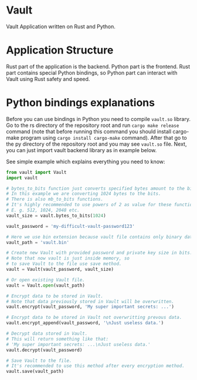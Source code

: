 # Vault
Vault Application written on Rust and Python.

# Application Structure
Rust part of the application is the backend. Python part is the frontend.
Rust part contains special Python bindings, so Python part can interact with Vault using Rust safety and speed.

# Python bindings explanations
Before you can use bindings in Python you need to compile `vault.so` library. Go to the rs directory of the repository root and run `cargo make release` command (note that before running this command you should install cargo-make program using `cargo install cargo-make` command). After that go to the py directory of the repository root and you may see `vault.so` file. Next, you can just import vault backend library as in example below.

See simple example which explains everything you need to know:
```python
from vault import Vault
import vault

# bytes_to_bits function just converts specified bytes amount to the bits one.
# In this example we are converting 1024 bytes to the bits.
# There is also mb_to_bits functions.
# It's highly recommended to use powers of 2 as value for these functions
# E. g. 512, 1024, 2048 etc.
vault_size = vault.bytes_to_bits(1024)

vault_password = 'my-difficult-vault-password123'

# Here we use bin extension because vault file contains only binary data.
vault_path = 'vault.bin'

# Create new Vault with provided password and private key size in bits.
# Note that now vault is just inside memory, so
# to save Vault to the file use save method.
vault = Vault(vault_password, vault_size)

# Or open existing Vault file.
vault = Vault.open(vault_path)

# Encrypt data to be stored in Vault.
# Note that data previously stored in Vault will be overwritten.
vault.encrypt(vault_password, 'My super important secrets: ...')

# Encrypt data to be stored in Vault not overwritting prevous data.
vault.encrypt_append(vault_password, '\nJust useless data.')

# Decrypt data stored in Vault.
# This will return something like that:
# 'My super important secrets: ...\nJust useless data.'
vault.decrypt(vault_password)

# Save Vault to the file.
# It's recommended to use this method after every encryption method.
vault.save(vault_path)
```

